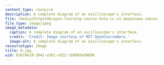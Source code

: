 ```yaml
---
content_type: resource
description: A complete diagram of an oscilloscope's interface.
file: /media/https%3A/open-learning-course-data-rc.s3.amazonaws.com/ec-s06-practical-electronics-fall-2004/b2b79e293041a361c022c68005ed0896_6.jpg
file_type: image/jpeg
image_metadata:
  caption: A complete diagram of an oscilloscope's interface.
  credit: 'Credit: Image courtesy of MIT OpenCourseWare.'
  image-alt: A complete diagram of an oscilloscope's interface.
resourcetype: Image
title: 6.jpg
uid: b2b79e29-3041-a361-c022-c68005ed0896
---
```

